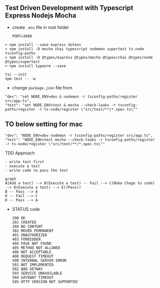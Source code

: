 ## Test Driven Development with Typescript Express Nodejs Mocha

- create `.env` file in root folder
   ```
   PORT=3000
   ```


```
> npm install --save express dotenv
> npm install -D mocha chai typescript nodemon supertest ts-node tsconfig-paths
> npm install -D @types/express @types/mocha @types/chai @types/node @types/supertest
> npm install typeorm --save
```

```
tsc --init
npm test -- -w
```

- change `package.json` file from 
```
"dev": "set NODE_ENV=dev & nodemon -r tsconfig-paths/register src/app.ts",
"test": "set NODE_ENV=test & mocha --check-leaks -r tsconfig-paths/register -r ts-node/register \"src/test/**/*.spec.ts\""
```
## TO below setting for mac
```
"dev": "NODE_ENV=dev nodemon -r tsconfig-paths/register src/app.ts",
"test": "NODE_ENV=test mocha --check-leaks -r tsconfig-paths/register -r ts-node/register \"src/test/**/*.spec.ts\""
```

TDD Approach
```
- write test first
- execute a test 
- write code to pass the test
```

```mermaid
graph
A[Add a test] --> B(Execute a test) -- Fail --> C(Make Chage to code) --> D(Execute a test) --> E((Pass))
B -- Pass --> A
D -- Fail --> C
D -- Pass --> A
```

- STATUS code
   ```
   200 OK
   201 CREATED
   204 NO CONTENT
   302 MOVED PERMANENT
   401 UNAUTHORIZED
   403 FORBIDDEN
   404 PAGE NOT FOUND
   405 METHOD NOT ALLOWED
   406 NOT ACCEPTABLE
   408 REQUEST TIMEOUT
   500 INTERNAL SERVER ERROR
   501 NOT IMPLEMENTED
   502 BAD GETWAY
   503 SERVICE UNAVAILABLE
   504 GATEWAY TIMEOUT
   505 HTTP VERSION NOT SUPPORTED`
   ```